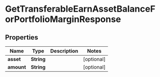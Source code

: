 

# GetTransferableEarnAssetBalanceForPortfolioMarginResponse


## Properties

| Name | Type | Description | Notes |
|------------ | ------------- | ------------- | -------------|
|**asset** | **String** |  |  [optional] |
|**amount** | **String** |  |  [optional] |



